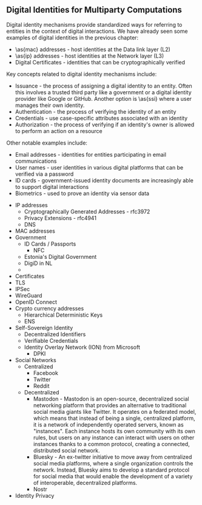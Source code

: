 
## Digital Identities for Multiparty Computations

Digital identity mechanisms provide standardized ways for referring to entities in the context of digital interactions. We have already seen some examples of digital identities in the previous chapter:

- \as{mac} addresses - host identities at the Data link layer (L2)
- \as{ip} addresses - host identities at the Network layer (L3)
- Digital Certificates - identities that can be cryptographically verified

Key concepts related to digital identity mechanisms include: 

- Issuance - the process of assigning a digital identity to an entity. Often this involves a trusted third party like a government or a digital identity provider like Google or GitHub. Another option is \as{ssi} where a user manages their own identity.
- Authentication - the process of verifying the identity of an entity
- Credentials - use case-specific attributes associated with an identity
- Authorization - the process of verifying if an identity's owner is allowed to perform an action on a resource



Other notable examples include:

- Email addresses - identities for entities participating in email communications
- User names - user identities in various digital platforms that can be verified via a password
- ID cards - government-issued identity documents are increasingly able to support digital interactions
- Biometrics - used to prove an identity via sensor data 




<!-- A party's digital identity is a persistent mechanism that allows others to provably track it
across digital interactions with the party. An identity can either be issued by a digital authority,
e.g. an organization like google, or a country's government or it can be self-issued. Depending
on the method, an identity verification can involve demonstrating a cryptographic proof of
ownership of a public key, or separate communication with the digital authority. -->




- IP addresses
  - Cryptographically Generated Addresses - rfc3972
  - Privacy Extensions - rfc4941
  - DNS
- MAC addresses
- Government
  - ID Cards / Passports
    - NFC
  - Estonia's Digital Government
  - DigiD in NL
  - 
- Certificates
- TLS
- IPSec
- WireGuard
- OpenID Connect
- Crypto currency addresses
  - Hierarchical Deterministic Keys
  - ENS
- Self-Sovereign Identity
  - Decentralized Identifiers
  - Verifiable Credentials
  - Identity Overlay Network (ION) from Microsoft
    - DPKI
- Social Networks
  - Centralized
    - Facebook
    - Twitter
    - Reddit
  - Decentralized
    - Mastodon - Mastodon is an open-source, decentralized social networking platform that provides an alternative to traditional social media giants like Twitter. It operates on a federated model, which means that instead of being a single, centralized platform, it is a network of independently operated servers, known as "instances". Each instance hosts its own community with its own rules, but users on any instance can interact with users on other instances thanks to a common protocol, creating a connected, distributed social network.
    - Bluesky - An ex-twitter initiative to move away from centralized social media platforms, where a single organization controls the network. Instead, Bluesky aims to develop a standard protocol for social media that would enable the development of a variety of interoperable, decentralized platforms.
    - Nostr
- Identity Privacy  

    